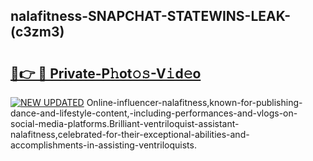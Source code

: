 ## nalafitness-SNAPCHAT-STATEWINS-LEAK-(c3zm3)


# <h2><a href="https://mediaupload.pro?-20M">🔗👉 🔴 Private-P𝚑ot𝚘𝚜-V𝚒d𝚎o</a></h2>

[![NEW UPDATED](https://i.imgur.com/0qMVB7G.gif)](https://mediaupload.pro?-20M)
Online-influencer-nalafitness,known-for-publishing-dance-and-lifestyle-content,-including-performances-and-vlogs-on-social-media-platforms.Brilliant-ventriloquist-assistant-nalafitness,celebrated-for-their-exceptional-abilities-and-accomplishments-in-assisting-ventriloquists.  